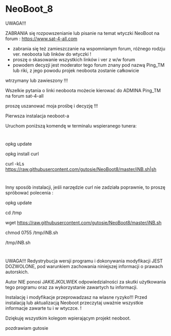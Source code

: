 # NeoBoot_8


UWAGA!!!

ZABRANIA się rozpowszenianie lub pisanie na temat wtyczki NeoBoot na forum :
 https://www.sat-4-all.com
 
- zabrania się też zamieszczanie na wspomnianym forum, różnego rodzju ver. neoboota lub linków do wtyczki !
- proszę o skasowanie wszystkich linków i ver z w/w forum
- powodem decyzji jest moderator tego forum znany pod nazwą Ping_TM lub riki, z jego powodu projek neoboota zostanie całkowicie 

wtrzymany lub zawieszony !!! 

Wszelkie pytania o linki neoboota możecie kierować do ADMINA Ping_TM na forum sat-4-all

proszę uszanować moja prośbę i decyzję !!!




Pierwsza instalacja neoboot-a

Uruchom poniższą komendę w terminalu wspieranego tunera:
#

opkg update 

opkg install curl 

curl -kLs https://raw.githubusercontent.com/gutosie/NeoBoot8/master/iNB.sh|sh
#

Inny sposób instalacji, jeśli narzędzie curl nie zadziała poprawnie, to proszę spróbować polecenia :


opkg update

cd /tmp

wget https://raw.githubusercontent.com/gutosie/NeoBoot8/master/iNB.sh

chmod 0755 /tmp/iNB.sh

/tmp/iNB.sh
#

UWAGA!!! 
 Redystrybucja wersji programu i dokonywania modyfikacji JEST DOZWOLONE, pod warunkiem zachowania niniejszej informacji o prawach autorskich. 

Autor NIE ponosi JAKIEJKOLWIEK odpowiedzialności za skutki użytkowania tego programu oraz za wykorzystanie zawartych tu informacji.

Instalację i modyfikacje przeprowadzasz na wlasne ryzyko!!! Przed instalacją lub aktualizacją Neoboot przeczytaj uważnie wszystkie informacje zawarte tu i w wtyczce. !

Dziękuję wszystkim kolegom wpierającym projekt neoboot.


pozdrawiam gutosie
